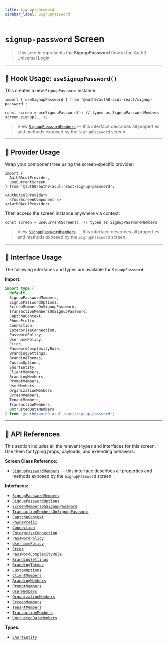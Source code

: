 ```yaml
---
title: signup-password
sidebar_label: SignupPassword
---
```


# `signup-password` Screen

> This screen represents the **SignupPassword** flow in the Auth0 Universal Login.

---

## 🔹 Hook Usage: `useSignupPassword()`

This creates a new `SignupPassword` instance:

```tsx
import { useSignupPassword } from '@auth0/auth0-acul-react/signup-password';

const screen = useSignupPassword(); // typed as SignupPasswordMembers
screen.signup(...);
```

> View [`SignupPasswordMembers`](https://auth0.github.io/universal-login/interfaces/Classes.SignupPasswordMembers.html) — this interface describes all properties and methods exposed by the `SignupPassword` screen.

---

## 🔹 Provider Usage

Wrap your component tree using the screen-specific provider:

```tsx
import {
  Auth0AculProvider,
  useCurrentScreen
} from '@auth0/auth0-acul-react/signup-password';

<Auth0AculProvider>
  <YourScreenComponent />
</Auth0AculProvider>
```

Then access the screen instance anywhere via context:

```tsx
const screen = useCurrentScreen(); // typed as SignupPasswordMembers
```

> View [`SignupPasswordMembers`](https://auth0.github.io/universal-login/interfaces/Classes.SignupPasswordMembers.html) — this interface describes all properties and methods exposed by the `SignupPassword` screen.

---

## 🔹 Interface Usage

The following interfaces and types are available for `SignupPassword`:

**Import:**

```ts
import type {
  default,
  SignupPasswordMembers,
  SignupPasswordOptions,
  ScreenMembersOnSignupPassword,
  TransactionMembersOnSignupPassword,
  CaptchaContext,
  PhonePrefix,
  Connection,
  EnterpriseConnection,
  PasswordPolicy,
  UsernamePolicy,
  Error,
  PasswordComplexityRule,
  BrandingSettings,
  BrandingThemes,
  CustomOptions,
  ShortEntity,
  ClientMembers,
  BrandingMembers,
  PromptMembers,
  UserMembers,
  OrganizationMembers,
  ScreenMembers,
  TenantMembers,
  TransactionMembers,
  UntrustedDataMembers
} from '@auth0/auth0-acul-react/signup-password';
```

---

## 🔸 API References

This section includes all the relevant types and interfaces for this screen. Use them for typing props, payloads, and extending behaviors.

**Screen Class Reference:**  
- [`SignupPasswordMembers`](https://auth0.github.io/universal-login/interfaces/Classes.SignupPasswordMembers.html) — this interface describes all properties and methods exposed by the `SignupPassword` screen.

**Interfaces:**
- [`SignupPasswordMembers`](https://auth0.github.io/universal-login/interfaces/Classes.SignupPasswordMembers.html)
- [`SignupPasswordOptions`](https://auth0.github.io/universal-login/interfaces/Classes.SignupPasswordOptions.html)
- [`ScreenMembersOnSignupPassword`](https://auth0.github.io/universal-login/interfaces/Classes.ScreenMembersOnSignupPassword.html)
- [`TransactionMembersOnSignupPassword`](https://auth0.github.io/universal-login/interfaces/Classes.TransactionMembersOnSignupPassword.html)
- [`CaptchaContext`](https://auth0.github.io/universal-login/interfaces/Classes.CaptchaContext.html)
- [`PhonePrefix`](https://auth0.github.io/universal-login/interfaces/Classes.PhonePrefix.html)
- [`Connection`](https://auth0.github.io/universal-login/interfaces/Classes.Connection.html)
- [`EnterpriseConnection`](https://auth0.github.io/universal-login/interfaces/Classes.EnterpriseConnection.html)
- [`PasswordPolicy`](https://auth0.github.io/universal-login/interfaces/Classes.PasswordPolicy.html)
- [`UsernamePolicy`](https://auth0.github.io/universal-login/interfaces/Classes.UsernamePolicy.html)
- [`Error`](https://auth0.github.io/universal-login/interfaces/Classes.Error.html)
- [`PasswordComplexityRule`](https://auth0.github.io/universal-login/interfaces/Classes.PasswordComplexityRule.html)
- [`BrandingSettings`](https://auth0.github.io/universal-login/interfaces/Classes.BrandingSettings.html)
- [`BrandingThemes`](https://auth0.github.io/universal-login/interfaces/Classes.BrandingThemes.html)
- [`CustomOptions`](https://auth0.github.io/universal-login/interfaces/Classes.CustomOptions.html)
- [`ClientMembers`](https://auth0.github.io/universal-login/interfaces/Classes.ClientMembers.html)
- [`BrandingMembers`](https://auth0.github.io/universal-login/interfaces/Classes.BrandingMembers.html)
- [`PromptMembers`](https://auth0.github.io/universal-login/interfaces/Classes.PromptMembers.html)
- [`UserMembers`](https://auth0.github.io/universal-login/interfaces/Classes.UserMembers.html)
- [`OrganizationMembers`](https://auth0.github.io/universal-login/interfaces/Classes.OrganizationMembers.html)
- [`ScreenMembers`](https://auth0.github.io/universal-login/interfaces/Classes.ScreenMembers.html)
- [`TenantMembers`](https://auth0.github.io/universal-login/interfaces/Classes.TenantMembers.html)
- [`TransactionMembers`](https://auth0.github.io/universal-login/interfaces/Classes.TransactionMembers.html)
- [`UntrustedDataMembers`](https://auth0.github.io/universal-login/interfaces/Classes.UntrustedDataMembers.html)


**Types:**
- [`ShortEntity`](https://auth0.github.io/universal-login/types/Classes.ShortEntity.html)
